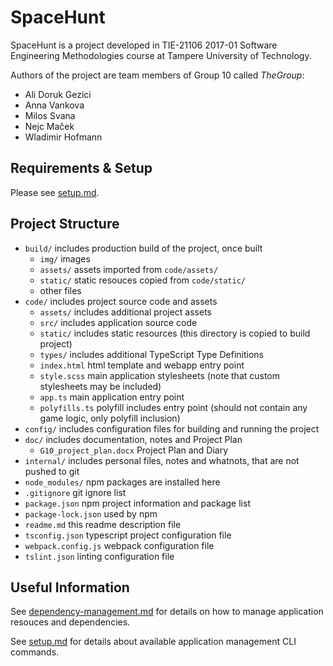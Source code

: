 # SpaceHunt

SpaceHunt is a project developed in TIE-21106 2017-01 Software Engineering Methodologies course at Tampere University of Technology.

Authors of the project are team members of Group 10 called _TheGroup_:
- Ali Doruk Gezici
- Anna Vankova
- Milos Svana
- Nejc Maček
- Wladimir Hofmann

## Requirements & Setup

Please see [setup.md](doc/setup.md).

## Project Structure

- `build/` includes production build of the project, once built
	- `img/` images
	- `assets/` assets imported from `code/assets/`
	- `static/` static resouces copied from `code/static/`
	- other files
- `code/` includes project source code and assets
	- `assets/` includes additional project assets
	- `src/` includes application source code
	- `static/` includes static resources (this directory is copied to build project)
	- `types/` includes additional TypeScript Type Definitions
	- `index.html` html template and webapp entry point 
	- `style.scss` main application stylesheets (note that custom stylesheets may be included)
	- `app.ts` main application entry point
	- `polyfills.ts` polyfill includes entry point (should not contain any game logic, only polyfill inclusion) 
- `config/` includes configuration files for building and running the project
- `doc/` includes documentation, notes and Project Plan
	- `G10_project_plan.docx` Project Plan and Diary
- `internal/` includes personal files, notes and whatnots, that are not pushed to git
- `node_modules/` npm packages are installed here
- `.gitignore` git ignore list
- `package.json` npm project information and package list
- `package-lock.json` used by npm
- `readme.md` this readme description file
- `tsconfig.json` typescript project configuration file
- `webpack.config.js` webpack configuration file
- `tslint.json` linting configuration file

## Useful Information

See [dependency-management.md](doc/dependency-management.md) for details on how to manage application resouces and dependencies.

See [setup.md](doc/setup.md) for details about available application management CLI commands.
